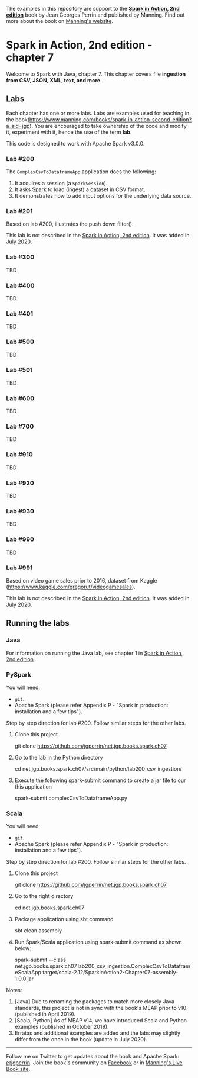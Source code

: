 The examples in this repository are support to the **[Spark in Action, 2nd edition](http://jgp.net/sia)** book by Jean Georges Perrin and published by Manning. Find out more about the book on [Manning's website](http://jgp.ai/sia).

# Spark in Action, 2nd edition - chapter 7

Welcome to Spark with Java, chapter 7. This chapter covers file **ingestion from CSV, JSON, XML, text, and more**.

## Labs

Each chapter has one or more labs. Labs are examples used for teaching in the book(https://www.manning.com/books/spark-in-action-second-edition?a_aid=jgp). You are encouraged to take ownership of the code and modify it, experiment with it, hence the use of the term **lab**.

This code is designed to work with Apache Spark v3.0.0.

### Lab \#200

The `ComplexCsvToDataframeApp` application does the following:

1.	It acquires a session (a `SparkSession`).
2.	It asks Spark to load (ingest) a dataset in CSV format.
3.	It demonstrates how to add input options for the underlying data source.

### Lab \#201

Based on lab \#200, illustrates the push down filter().

This lab is not described in the [Spark in Action, 2nd edition](http://jgp.ai/sia). It was added in July 2020.

### Lab \#300

TBD

### Lab \#400

TBD

### Lab \#401

TBD

### Lab \#500

TBD

### Lab \#501

TBD

### Lab \#600

TBD

### Lab \#700

TBD

### Lab \#910

TBD

### Lab \#920

TBD

### Lab \#930

TBD

### Lab \#990

TBD

### Lab \#991

Based on video game sales prior to 2016, dataset from Kaggle (https://www.kaggle.com/gregorut/videogamesales).

This lab is not described in the [Spark in Action, 2nd edition](http://jgp.ai/sia). It was added in July 2020.

## Running the labs

### Java

For information on running the Java lab, see chapter 1 in [Spark in Action, 2nd edition](http://jgp.ai/sia).

### PySpark

You will need:
 * `git`.
 * Apache Spark (please refer Appendix P - "Spark in production: installation and a few tips").

Step by step direction for lab \#200. Follow similar steps for the other labs.

1. Clone this project

    git clone https://github.com/jgperrin/net.jgp.books.spark.ch07

2. Go to the lab in the Python directory

    cd net.jgp.books.spark.ch07/src/main/python/lab200_csv_ingestion/

3. Execute the following spark-submit command to create a jar file to our this application

    spark-submit complexCsvToDataframeApp.py

### Scala

You will need:
 * `git`.
 * Apache Spark (please refer Appendix P - "Spark in production: installation and a few tips"). 

Step by step direction for lab \#200. Follow similar steps for the other labs.

1. Clone this project

    git clone https://github.com/jgperrin/net.jgp.books.spark.ch07

2. Go to the right directory

    cd net.jgp.books.spark.ch07

3. Package application using sbt command

    sbt clean assembly

4. Run Spark/Scala application using spark-submit command as shown below:

    spark-submit --class net.jgp.books.spark.ch07.lab200_csv_ingestion.ComplexCsvToDataframeScalaApp target/scala-2.12/SparkInAction2-Chapter07-assembly-1.0.0.jar

Notes: 
 1. [Java] Due to renaming the packages to match more closely Java standards, this project is not in sync with the book's MEAP prior to v10 (published in April 2019).
 2. [Scala, Python] As of MEAP v14, we have introduced Scala and Python examples (published in October 2019).
 3. Erratas and additional examples are added and the labs may slightly differ from the once in the book (update in July 2020).
 
---

Follow me on Twitter to get updates about the book and Apache Spark: [@jgperrin](https://twitter.com/jgperrin). Join the book's community on [Facebook](https://www.facebook.com/SparkInAction/) or in [Manning's Live Book site](https://livebook.manning.com/book/spark-in-action-second-edition/about-this-book/?a_aid=jgp).
